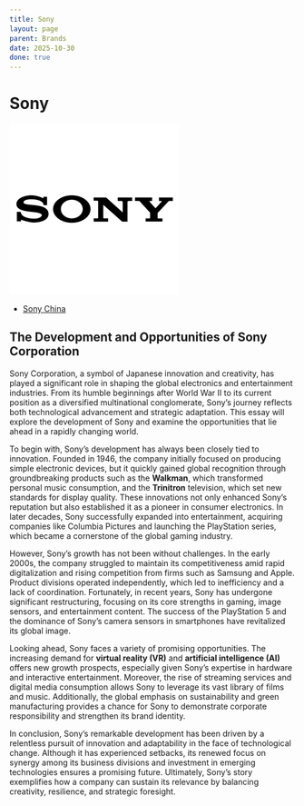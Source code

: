 ```yaml
---
title: Sony
layout: page
parent: Brands
date: 2025-10-30
done: true
---
```


# Sony

![](../attachments/sony-logo.png)

- [Sony China](https://www.sony.com.cn/)

## The Development and Opportunities of Sony Corporation

Sony Corporation, a symbol of Japanese innovation and creativity, has played a significant role in shaping the global electronics and entertainment industries. From its humble beginnings after World War II to its current position as a diversified multinational conglomerate, Sony’s journey reflects both technological advancement and strategic adaptation. This essay will explore the development of Sony and examine the opportunities that lie ahead in a rapidly changing world.

To begin with, Sony’s development has always been closely tied to innovation. Founded in 1946, the company initially focused on producing simple electronic devices, but it quickly gained global recognition through groundbreaking products such as the **Walkman**, which transformed personal music consumption, and the **Trinitron** television, which set new standards for display quality. These innovations not only enhanced Sony’s reputation but also established it as a pioneer in consumer electronics. In later decades, Sony successfully expanded into entertainment, acquiring companies like Columbia Pictures and launching the PlayStation series, which became a cornerstone of the global gaming industry.

However, Sony’s growth has not been without challenges. In the early 2000s, the company struggled to maintain its competitiveness amid rapid digitalization and rising competition from firms such as Samsung and Apple. Product divisions operated independently, which led to inefficiency and a lack of coordination. Fortunately, in recent years, Sony has undergone significant restructuring, focusing on its core strengths in gaming, image sensors, and entertainment content. The success of the PlayStation 5 and the dominance of Sony’s camera sensors in smartphones have revitalized its global image.

Looking ahead, Sony faces a variety of promising opportunities. The increasing demand for **virtual reality (VR)** and **artificial intelligence (AI)** offers new growth prospects, especially given Sony’s expertise in hardware and interactive entertainment. Moreover, the rise of streaming services and digital media consumption allows Sony to leverage its vast library of films and music. Additionally, the global emphasis on sustainability and green manufacturing provides a chance for Sony to demonstrate corporate responsibility and strengthen its brand identity.

In conclusion, Sony’s remarkable development has been driven by a relentless pursuit of innovation and adaptability in the face of technological change. Although it has experienced setbacks, its renewed focus on synergy among its business divisions and investment in emerging technologies ensures a promising future. Ultimately, Sony’s story exemplifies how a company can sustain its relevance by balancing creativity, resilience, and strategic foresight.